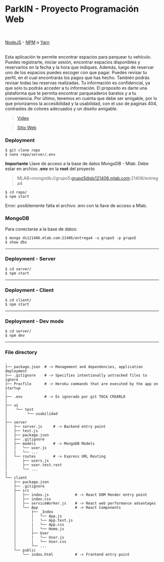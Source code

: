 
# ParkIN - Proyecto Programación Web

<br/>

[NodeJS](https://nodejs.org/en/) - [NPM](https://www.npmjs.com/get-npm) o [Yarn](https://yarnpkg.com/en/docs/install#mac-stable)

<br/>
Esta aplicación te permite encontrar espacios para parquear tu vehículo. Puedes registrarte, iniciar sesión, encontrar espacios disponibles y reservarlos en la fecha y la hora que indiques. Además, luego de reservar uno de los espacios puedes escoger con que pagar. Puedes revisar tu perfil, en el cual encontrarás los pagos que has hecho. También podrás revisar todas las reservas realizadas. Tu información es confidencial, ya que solo tu podrás acceder a tu información. El proposito es darte una plataforma que te permita encontrar parqueaderos baratos y a tu conveniencia. Por último, tenemos en cuenta que debe ser amigable, por lo que priorizamos la accesibilidad y la usabilidad, con el uso de paginas 404, contrastes de colores adecuados y un diseño amigable.



<br/>

> [Video](https://youtu.be/HX2d2zLJNWg)

> [Sitio Web](https://parkin-web3.herokuapp.com)


### Deployment

```ssh
$ git clone repo
$ nano repo/server/.env
``` 

**Importante** Llave de acceso a la base de datos MongoDB - Mlab. Debe estar en archivo **.env** en la **root** del proyecto
> MLAB=mongodb://grupo5:grupo5@ds121406.mlab.com:21406/entrega4

```ssh
$ cd repo/
$ npm start
``` 

Error: posiblemente falta el archivo .env con la llave de acceso a Mlab. <br/>

### MongoDB

Para conectarse a la base de datos:

```ssh
$ mongo ds121406.mlab.com:21406/entrega4 -u grupo5 -p grupo5
$ show dbs
``` 




<hr/>



### Deployment - Server


```ssh
$ cd server/
$ npm start
``` 


<hr/>


### Deployment - Client


```ssh
$ cd client/
$ npm start
``` 


<hr/>


### Deployment - Dev mode


```ssh
$ cd server/
$ npm dev
``` 


<hr/>


### File directory

```ssh
.
├── package.json  # -> Management and dependencies, application deployment
├── .gitignore    # -> Specifies intentionally untracked files to ignore
├── Procfile      # -> Heroku commands that are executed by the app on startup
│
├── .env          # -> Es ignorado por git TOCA CREARLO 
│
├── ui
│    └── test
│         └── usabilidad
│
├── server
│   ├── server.js     # -> Backend entry point
│   ├── test.js
│   ├── package.json
│   ├── .gitignore
│   ├── models        # -> MongoDB Models
│   |   └── user.js
│   |   └── ...
│   └── routes        # -> Express URL Routing
│       ├── users.js
│       ├── user.test.rest
│       └── ...
|
└── client
    ├── package.json
    ├── .gitignore
    ├── src
    │   ├── index.js            # -> React DOM Render entry point
    │   ├── index.css
    │   ├── serviceWorker.js    # -> React web performance advantages
    │   └── App                 # -> React Components
    │       ├── _Index
    │       |   └── App.js
    │       |   └── App.test.js
    │       |   └── App.css
    │       |   └── Home.js
    │       ├── User
    │       |   └── User.js
    │       |   └── User.css
    │       └── ...
    └── public
        └── index.html          # -> Frontend entry point

    
``` 
